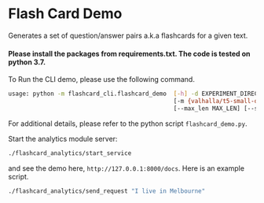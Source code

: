 # Flash Card Demo

Generates a set of question/answer pairs a.k.a flashcards for a given text.

#### Please install the packages from requirements.txt. The code is tested on python 3.7.

To Run the CLI  demo, please use the following command. 
```sh
usage: python -m flashcard_cli.flashcard_demo  [-h] -d EXPERIMENT_DIRECTORY -f FILE_NAME
                                               [-m {valhalla/t5-small-qa-qg-hl,valhalla/t5-base-qa-qg-hl}]
                                               [--max_len MAX_LEN] [--save_cards SAVE_CARDS]
```
For additional details, please refer to the python script `flashcard_demo.py`.

Start the analytics module server:

```sh
./flashcard_analytics/start_service
```

and see the demo here,  ```http://127.0.0.1:8000/docs```. Here is an example script. 

```sh
./flashcard_analytics/send_request "I live in Melbourne" 
```
